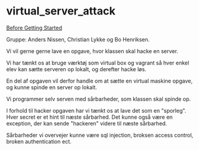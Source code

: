 # virtual_server_attack

[Before Getting Started](https://github.com/BoMarconiHenriksen/virtual_server_attack/tree/developer/lecture_notes/01_install_virtual_box_and_vagrant#before-getting-started)

Gruppe: Anders Nissen, Christian Lykke og Bo Henriksen.  

Vi vil gerne gerne lave en opgave, hvor klassen skal hacke en server.  

Vi har tænkt os at bruge værktøj som virtual box og vagrant så hver enkel elev kan sætte serveren op lokalt, og derefter hacke løs.  

En del af opgaven vil derfor handle om at sætte en virtual maskine opgave, og kunne spinde en server op lokalt.  

Vi programmer selv serven med sårbarheder, som klassen skal spinde op.  

I forhold til hacker opgaven har vi tænkt os at lave det som en "sporleg". Hver secret er et hint til næste sårbarhed. Det kunne også være en exception, der kan sende "hackeren" videre til næste sårbarhed.  

Sårbarheder vi overvejer kunne være sql injection, broksen access control, broken authentication ect. 
